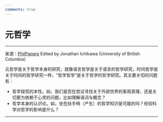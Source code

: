 ```yaml
---
comments: true
---
```


# 元哲学

---

来源：[PhilPapers](https://philpapers.org/browse/metaphilosophy) Edited by Jonathan Ichikawa (University of British Columbia)

元哲学是关于哲学本身的研究，就像语言哲学是关于语言的哲学研究，时间哲学是关于时间的哲学研究一样，“哲学哲学”是关于哲学的哲学研究。其主要关切的问题有：

- 哲学探究的本性。如，我们是否在尝试寻找关于外部世界的客观真理，还是关切更为依赖于心灵的问题，比如理解语词与概念？
- 哲学本身的认识论。如，坐在扶手椅（产生）的哲学知识是可能的吗？经验科学对哲学的影响是什么？

---